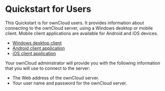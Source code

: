# Quickstart for Users
This Quickstart is for ownCloud users. It provides information about connecting to the ownCloud server, using a Windows desktop or mobile client. Mobile client applications are available for Android and iOS devices. 
* [Windows desktop client](./windows.html)
* [Android client application](./android.html)
* [iOS client application](./ios.html)

Your ownCloud administrator will provide you with the following information that you will use to connect to the server:
* The Web address of the ownCloud server.
* Your user name and password for the ownCloud server.
